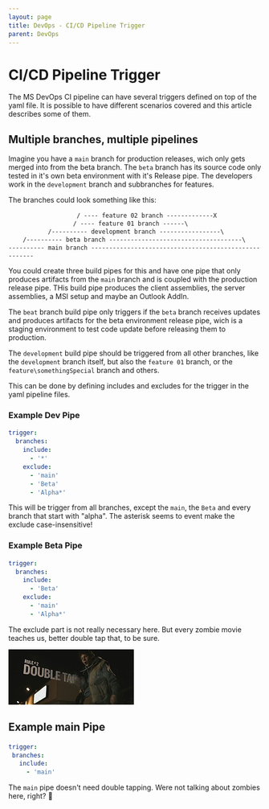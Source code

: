 ```yaml
---
layout: page
title: DevOps - CI/CD Pipeline Trigger
parent: DevOps
---
```


# CI/CD Pipeline Trigger

The MS DevOps CI pipeline can have several triggers defined on top of the yaml file. It is possible to have different scenarios covered and this article describes some of them.


## Multiple branches, multiple pipelines

Imagine you have a `main` branch for production releases, wich only gets merged into from the beta branch. The `beta` branch has its source code only tested in it's own beta environment with it's Release pipe. The developers work in the `development` branch and subbranches for features.

The branches could look something like this:

```
                   / ---- feature 02 branch -------------X
                  / ---- feature 01 branch ------\
           /---------- development branch -----------------\
    /---------- beta branch -------------------------------------\
---------- main branch ------------------------------------------------------
```

You could create three build pipes for this and have one pipe that only produces artifacts from the `main` branch and is coupled with the production release pipe. THis build pipe produces the client assemblies, the server assemblies, a MSI setup and maybe an Outlook AddIn.

The `beat` branch build pipe only triggers if the `beta` branch receives updates and produces artifacts for the beta environment release pipe, wich is a staging environment to test code update before releasing them to production.

The `development` build pipe should be triggered from all other branches, like the `development` branch itself, but also the `feature 01` branch, or the `feature\somethingSpecial` branch and others.

This can be done by defining includes and excludes for the trigger in the yaml pipeline files.


### Example Dev Pipe

```yaml
trigger:
  branches:
    include:
      - '*'
    exclude:
      - 'main'
      - 'Beta'
      - 'Alpha*'
```

This will be trigger from all branches, except the `main`, the `Beta` and every branch that start with "alpha". The asterisk seems to event make the exclude case-insensitive!


### Example Beta Pipe

```yaml
trigger:
  branches:
    include:
      - 'Beta'
    exclude:
      - 'main'
      - 'Alpha*'
```

The exclude part is not really necessary here. 
But every zombie movie teaches us, better double tap that, to be sure.

[![Double-Tap](/assets/images/articles/cicd-pipeline-trigger/double-tap.gif)](/assets/images/articles/cicd-pipeline-trigger/double-tap.gif)


## Example main Pipe

```yaml
trigger:
 branches:
   include:
     - 'main'
```

The `main` pipe doesn't need double tapping. Were not talking about zombies here, right? 🧟